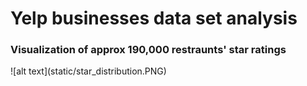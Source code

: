 <h1> Yelp businesses data set analysis </h1>

<h3> Visualization of approx 190,000 restraunts' star ratings</h3>
![alt text](static/star_distribution.PNG)
